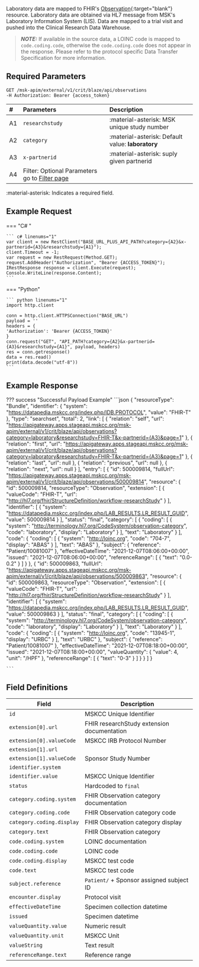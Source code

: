 Laboratory data are mapped to FHIR's [Observation](http://hl7.org/fhir/StructureDefinition/Observation){:target="blank"} resource. Laboratory data are obtained via HL7 message from MSK's Laboratory Information System (LIS). Data are mapped to a trial visit and pushed into the Clinical Research Data Warehouse.

> **_NOTE:_** If available in the source data, a LOINC code is mapped to `code.coding.code`, otherwise the `code.coding.code` does not appear in the response. Please refer to the protocol specific Data Transfer Specification for more information.

## Required Parameters
```
GET /msk-apim/external/v1/crit/blaze/api/observations
-H Authorization: Bearer {access_token} 
```

|# | Parameters    | Description                          |
|:-| :---------- | :----------------------------------- |
|A1| `researchstudy`       | :material-asterisk: MSK unique study number  |
|A2|`category`       |:material-asterisk: Default value: **laboratory** |
|A3|`x-partnerid` |:material-asterisk: suply given partnerid|
|A4|Filter: Optional Parameters go to [Filter page](/searching) |

:material-asterisk: Indicates a required field.

## Example Request

=== "C# "

    ``` c# linenums="1"
    var client = new RestClient("BASE_URL_PLUS_API_PATH?category={A2}&x-partnerid={A3}&researchstudy={A1}");
    client.Timeout = -1;
    var request = new RestRequest(Method.GET);
    request.AddHeader("Authorization", "Bearer {ACCESS_TOKEN}");
    IRestResponse response = client.Execute(request);
    Console.WriteLine(response.Content);
    ```

=== "Python"

    ``` python linenums="1"
    import http.client

    conn = http.client.HTTPSConnection("BASE_URL")
    payload = ''
    headers = {
    'Authorization': 'Bearer {ACCESS_TOKEN}'
    }
    conn.request("GET", "API_PATH?category={A2}&x-partnerid={A3}&researchstudy={A1}", payload, headers)
    res = conn.getresponse()
    data = res.read()
    print(data.decode("utf-8"))
    ```

## Example Response

??? success "Successful Payload Example"
    ```json
      {
        "resourceType": "Bundle",
        "identifier": {
            "system": "https://datapedia.mskcc.org/index.php/IDB.PROTOCOL",
            "value": "FHIR-T"
        },
        "type": "searchset",
        "total": 2,
        "link": [
            {
                "relation": "self",
                "url": "https://apigateway.apps.stageapi.mskcc.org/msk-apim/external/v1/crit/blaze/api/observations?category=laboratory&researchstudy=FHIR-T&x-partnerid={A3}&page=1"
            },
            {   
                "relation": "first",
                "url": "https://apigateway.apps.stageapi.mskcc.org/msk-apim/external/v1/crit/blaze/api/observations?category=laboratory&researchstudy=FHIR-T&x-partnerid={A3}&page=1"
            },
            {
                "relation": "last",
                "url": null
            },
            {
                "relation": "previous",
                "url": null
            },
            {
                "relation": "next",
                "url": null
            }
            ],
    "entry": [
        {
            "id": 500009814,
            "fullUrl": "https://apigateway.apps.stageapi.mskcc.org/msk-apim/external/v1/crit/blaze/api/observations/500009814",
            "resource": {
                "id": 500009814,
                "resourceType": "Observation",
                "extension": [
                    {
                        "valueCode": "FHIR-T",
                        "url": "http://hl7.org/fhir/StructureDefinition/workflow-researchStudy"
                    }
                ],
                "identifier": [
                    {
                        "system": "https://datapedia.mskcc.org/index.php/LAB_RESULTS.LR_RESULT_GUID",
                        "value": 500009814
                    }
                ],
                "status": "final",
                "category": [
                    {
                        "coding": [
                            {
                                "system": "http://terminology.hl7.org/CodeSystem/observation-category",
                                "code": "laboratory",
                                "display": "Laboratory"
                            }
                        ],
                        "text": "Laboratory"
                    }
                ],
                "code": {
                    "coding": [
                        {
                            "system": "http://loinc.org",
                            "code": "704-7",
                            "display": "ABAS"
                        }
                    ],
                    "text": "ABAS"
                },
                "subject": {
                    "reference": "Patient/10081007"
                },
                "effectiveDateTime": "2021-12-07T08:06:00+00:00",
                "issued": "2021-12-07T08:06:00+00:00",
                "referenceRange": [
                    {
                        "text": "0.0-0.2"
                    }
                ]
            }
        },
        {
            "id": 500009863,
            "fullUrl": "https://apigateway.apps.stageapi.mskcc.org/msk-apim/external/v1/crit/blaze/api/observations/500009863",
            "resource": {
                "id": 500009863,
                "resourceType": "Observation",
                "extension": [
                    {
                        "valueCode": "FHIR-T",
                        "url": "http://hl7.org/fhir/StructureDefinition/workflow-researchStudy"
                    }
                ],
                "identifier": [
                    {
                        "system": "https://datapedia.mskcc.org/index.php/LAB_RESULTS.LR_RESULT_GUID",
                        "value": 500009863
                    }
                ],
                "status": "final",
                "category": [
                    {
                        "coding": [
                            {
                                "system": "http://terminology.hl7.org/CodeSystem/observation-category",
                                "code": "laboratory",
                                "display": "Laboratory"
                            }
                        ],
                        "text": "Laboratory"
                    }
                ],
                "code": {
                    "coding": [
                        {
                            "system": "http://loinc.org",
                            "code": "13945-1",
                            "display": "URBC"
                        }
                    ],
                    "text": "URBC"
                },
                "subject": {
                    "reference": "Patient/10081007"
                },
                "effectiveDateTime": "2021-12-07T08:18:00+00:00",
                "issued": "2021-12-07T08:18:00+00:00",
                "valueQuantity": {
                    "value": 4,
                    "unit": "/HPF"
                },
                "referenceRange": [
                    {
                        "text": "0-3"
                    }
                ]
            }
        }
    ]
    }
  
    ```
## Field Definitions

| Field                      | Description                                |
| -------------------------- | ------------------------------------------ |
| `id`                       | MSKCC Unique Identifier                    |
| `extension[0].url`         | FHIR researchStudy extension documentation |
| `extension[0].valueCode`   | MSKCC IRB Protocol Number                  |
| `extension[1].url`         |                                            |
| `extension[1].valueCode`   | Sponsor Study Number                       |
| `identifier.system`        |                                            |
| `identifier.value`         | MSKCC Unique Identifier                    |
| `status`                   | Hardcoded to `final`                       |
| `category.coding.system`   | FHIR Observation category documentation    |
| `category.coding.code`     | FHIR Observation category code             |
| `category.coding.display`  | FHIR Observation category display          |
| `category.text`            | FHIR Observation category                  |
| `code.coding.system`       | LOINC documentation                        |
| `code.coding.code`         | LOINC code                                 |
| `code.coding.display`      | MSKCC test code                            |
| `code.text`                | MSKCC test code                            |
| `subject.reference`        | `Patient/` + Sponsor assigned subject ID   |
| `encounter.display`        | Protocol visit                             |
| `effectiveDateTime`        | Specimen collection datetime               |
| `issued`                   | Specimen datetime                          |
| `valueQuantity.value`      | Numeric result                             |
| `valueQuantity.unit`       | MSKCC Unit                                 |
| `valueString`              | Text result                                |
| `referenceRange.text`      | Reference range                            |

